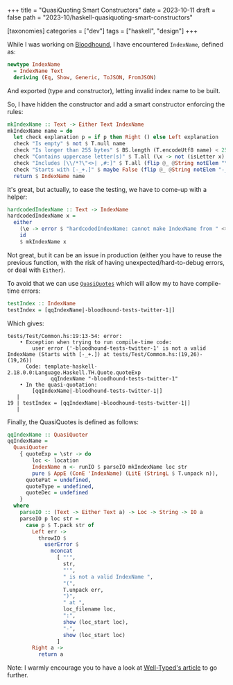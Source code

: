 +++
title = "QuasiQuoting Smart Constructors"
date = 2023-10-11
draft = false
path = "2023-10/haskell-quasiquoting-smart-constructors"

[taxonomies]
categories = ["dev"]
tags = ["haskell", "design"]
+++

While I was working on [Bloodhound](https://github.com/bitemyapp/bloodhound),
I have encountered `IndexName`, defined as:

```haskell
newtype IndexName
  = IndexName Text
  deriving (Eq, Show, Generic, ToJSON, FromJSON)
```

And exported (type and constructor), letting invalid index name to be built.

So, I have hidden the constructor and add a smart constructor enforcing the rules:

```haskell
mkIndexName :: Text -> Either Text IndexName
mkIndexName name = do
  let check explanation p = if p then Right () else Left explanation
  check "Is empty" $ not $ T.null name
  check "Is longer than 255 bytes" $ BS.length (T.encodeUtf8 name) < 256
  check "Contains uppercase letter(s)" $ T.all (\x -> not (isLetter x) || isLower x) name
  check "Includes [\\/*?\"<>| ,#:]" $ T.all (flip @_ @String notElem "\\/*?\"<>| ,#:") name
  check "Starts with [-_+.]" $ maybe False (flip @_ @String notElem "-_+." . fst) $ T.uncons name
  return $ IndexName name
```

It's great, but actually, to ease the testing, we have to come-up with a helper:

```haskell
hardcodedIndexName :: Text -> IndexName
hardcodedIndexName x =
  either
    (\e -> error $ "hardcodedIndexName: cannot make IndexName from " <> show x <> " (" <> show e <> ")")
    id
    $ mkIndexName x
```

Not great, but it can be an issue in production (either you have to reuse the
previous function, with the risk of having unexpected/hard-to-debug errors,
or deal with `Either`).

To avoid that we can use [`QuasiQuotes`](https://wiki.haskell.org/Quasiquotation)
which will allow my to have compile-time errors:

```haskell
testIndex :: IndexName
testIndex = [qqIndexName|-bloodhound-tests-twitter-1|]
```

Which gives:

```
tests/Test/Common.hs:19:13-54: error:
    • Exception when trying to run compile-time code:
        user error ('-bloodhound-tests-twitter-1' is not a valid IndexName (Starts with [-_+.]) at tests/Test/Common.hs:(19,26)-(19,26))
      Code: template-haskell-2.18.0.0:Language.Haskell.TH.Quote.quoteExp
              qqIndexName "-bloodhound-tests-twitter-1"
    • In the quasi-quotation:
        [qqIndexName|-bloodhound-tests-twitter-1|]
   |
19 | testIndex = [qqIndexName|-bloodhound-tests-twitter-1|]
   |
```

Finally, the QuasiQuotes is defined as follows:

```haskell
qqIndexName :: QuasiQuoter
qqIndexName =
  QuasiQuoter
    { quoteExp = \str -> do
        loc <- location
        IndexName n <- runIO $ parseIO mkIndexName loc str
        pure $ AppE (ConE 'IndexName) (LitE (StringL $ T.unpack n)),
      quotePat = undefined,
      quoteType = undefined,
      quoteDec = undefined
    }
  where
    parseIO :: (Text -> Either Text a) -> Loc -> String -> IO a
    parseIO p loc str =
      case p $ T.pack str of
        Left err ->
          throwIO $
            userError $
              mconcat
                [ "'",
                  str,
                  "'",
                  " is not a valid IndexName ",
                  "(",
                  T.unpack err,
                  ")",
                  " at ",
                  loc_filename loc,
                  ":",
                  show (loc_start loc),
                  "-",
                  show (loc_start loc)
                ]
        Right a ->
          return a
```

Note: I warmly encourage you to have a look at [Well-Typed's article](https://well-typed.com/blog/2014/10/quasi-quoting-dsls/)
to go further.

